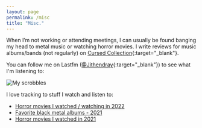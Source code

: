 ```yaml
---
layout: page
permalink: /misc
title: "Misc."
---
```


When I’m not working or attending meetings, I can usually be found banging my head to metal music or watching horror movies. 
I write reviews for music albums/bands (not regularly) on [Cursed Collection](https://cursedcollection.github.io/){:target="_blank"}.


You can follow me on Lastfm ([@Jithendray](https://www.last.fm/user/Jithendray){:target="_blank"}) to see what I'm listening to:

![My scrobbles](https://lastfm-recently-played.vercel.app/api?user=Jithendray)

I love tracking to stuff I watch and listen to:

- [Horror movies I watched / watching in 2022](https://letterboxd.com/jithendray/list/horror-movies-warched-in-2022/)
- [Favorite black metal albums - 2021](https://rateyourmusic.com/list/doomedripper/black-metal-2021/)
- [Horror movies I watched in 2021](https://letterboxd.com/jithendray/list/horror-movies-watched-in-2021/)
